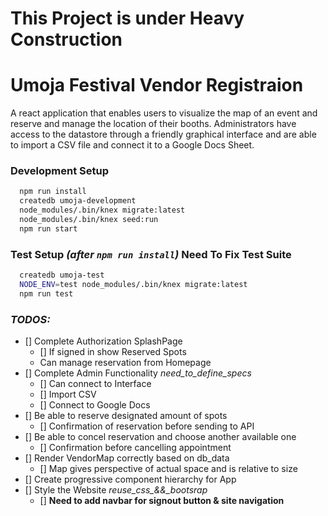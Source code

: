 # **This Project is under Heavy Construction**


# Umoja Festival Vendor Registraion

A react application that enables users to visualize the map of an event and reserve and manage the location of their booths. Administrators have access to the datastore through a friendly graphical interface and are able to import a CSV file and connect it to a Google Docs Sheet.


### Development Setup

```bash
  npm run install
  createdb umoja-development
  node_modules/.bin/knex migrate:latest
  node_modules/.bin/knex seed:run
  npm run start
```

### Test Setup *(after `npm run install`)*  **Need To Fix Test Suite**

```bash
  createdb umoja-test
  NODE_ENV=test node_modules/.bin/knex migrate:latest
  npm run test
```

### *TODOS:*

  * [] Complete Authorization SplashPage
    * [] If signed in show Reserved Spots
    * Can manage reservation from Homepage
  * [] Complete Admin Functionality *need_to_define_specs*
    * [] Can connect to Interface
    * [] Import CSV
    * [] Connect to Google Docs
  * [] Be able to reserve designated amount of spots
    * [] Confirmation of reservation before sending to API
  * [] Be able to concel reservation and choose another available one
    * [] Confirmation before cancelling appointment
  * [] Render VendorMap correctly based on db_data
    * [] Map gives perspective of actual space and is relative to size
  * [] Create progressive component hierarchy for App
  * [] Style the Website *reuse_css_&&_bootsrap*
    * [] **Need to add navbar for signout button & site navigation**
